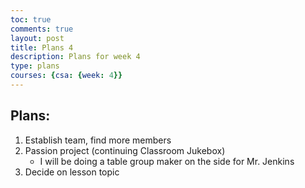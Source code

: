 ```yaml
---
toc: true
comments: true
layout: post
title: Plans 4
description: Plans for week 4
type: plans
courses: {csa: {week: 4}}
---
```

## Plans:
1. Establish team, find more members
2. Passion project (continuing Classroom Jukebox)
    - I will be doing a table group maker on the side for Mr. Jenkins
3. Decide on lesson topic